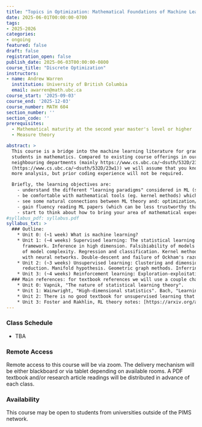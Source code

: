 ```yaml
---
title: "Topics in Optimization: Mathematical Foundations of Machine Learning"
date: 2025-06-01T00:00:00-0700
tags:
- 2025-2026
categories:
- ongoing
featured: false
draft: false
registration_open: false
publish_date: 2025-06-03T00:00:00-0800
course_title: "Discrete Optimization"
instructors:
- name: Andrew Warren
  institution: University of British Columbia
  email: awarren@math.ubc.ca
course_start: '2025-09-03'
course_end: '2025-12-03'
course_number: MATH 604
section_number: ''
section_code: ''
prerequisites:
  - Mathematical maturity at the second year master's level or higher
  - Measure theory

abstract: >
  This course is a bridge into the machine learning literature for graduate
  students in mathematics. Compared to existing course offerings in our
  neighbouring departments (mainly https://www.cs.ubc.ca/~dsuth/532D/23w1
  (https://www.cs.ubc.ca/~dsuth/532D/23w1)) we will assume that you know somewhat
  more analysis, but prior coding experience will not be required.

  Briefly, the learning objectives are:
    - understand the different "learning paradigms" considered in ML (supervised learning, unsupervised learning, reinforcement learning, etc.) and their relation with existing statistical theory
    - be comfortable with mathematical tools (eg. kernel methods) which appear commonly in the ML literature but are not well known among pure mathematicians
    - see some natural connections between ML theory and: optimization/calculus of variations, measure theory, PDE, etc
    - gain fluency reading ML papers (which can be less trustworthy than pure math papers)
    - start to think about how to bring your area of mathematical expertise to bear on ML problems.
#syllabus_pdf: syllabus.pdf
syllabus_txt: >
  ### Outline:
    * Unit 0: (~1 week) What is machine learning?
    * Unit 1: (~4 weeks) Supervised learning: The statistical learning theory
      framework. Inference in high dimension. Falsibiability of models and measures
      of model complexity. Regression and classification. Kernel methods. Learning
      with neural networks. Double-descent and failure of Ockham's razor.
    * Unit 2: (~3 weeks) Unsupervised learning: Clustering and dimensionality
      reduction. Manifold hypothesis. Geometric graph methods. Inferring probability distributions: density estimation, sampling, generative models.
    * Unit 3: (~4 weeks) Reinforcement learning: Exploration-exploitation tradeoff. Sequential decision problems. Markov decision processes and connections with control theory. Efficient exploration for bandit problems and small-scale games. Complexity notions and learnability for large scale games.
  ### Main references: for textbook references we will use a couple chapters from each.
    * Unit 0: Vapnik, "The nature of statistical learning theory".
    * Unit 1: Wainwright, "High-dimensional statistics". Bach, "Learning theory from first principles".
    * Unit 2: There is no good textbook for unsupervised learning that I am aware of. I have course notes. We will also look at some classic research papers, for example for geometric graph methods we will read "Laplacian eigenmaps for dimensionality reduction and data representation" by Belkin and Niyogi.
    * Unit 3: Foster and Rakhlin, RL theory notes: [https://arxiv.org/abs/2312.16730](https://arxiv.org/abs/2312.16730)
---
```



### Class Schedule
  * TBA

### Remote Access
Remote access to this course will be via zoom. The delivery mechanism will be
either blackboard or via tablet depending on available rooms. A PDF textbook
and/or research article readings will be distributed in advance of each class.

### Availability
This course may be open to students from universities outside of the PIMS network.

